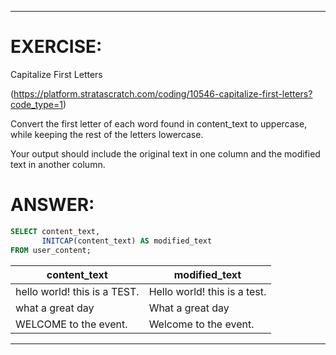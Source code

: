 
-------------------------------------------------------------------------
# EXERCISE: 
Capitalize First Letters 

(https://platform.stratascratch.com/coding/10546-capitalize-first-letters?code_type=1)

Convert the first letter of each word found in content_text to uppercase, while keeping the rest of the letters lowercase.

Your output should include the original text in one column and the modified text in another column.

# ANSWER:
```sql
SELECT content_text,
       INITCAP(content_text) AS modified_text
FROM user_content;
```

|content_text	                |modified_text|
---                             |---|
|hello world! this is a TEST.	|Hello world! this is a test.|
|what a great day	            |What a great day|
|WELCOME to the event.	        |Welcome to the event.|

-------------------------------------------------------------------------


